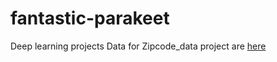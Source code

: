 # fantastic-parakeet
Deep learning projects
Data for Zipcode_data project are [here](https://web.stanford.edu/~hastie/ElemStatLearn/)
